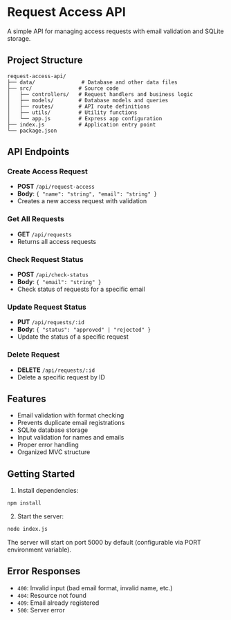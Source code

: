 # Request Access API

A simple API for managing access requests with email validation and SQLite storage.

## Project Structure

```
request-access-api/
├── data/               # Database and other data files
├── src/               # Source code
│   ├── controllers/   # Request handlers and business logic
│   ├── models/        # Database models and queries
│   ├── routes/        # API route definitions
│   ├── utils/         # Utility functions
│   └── app.js         # Express app configuration
├── index.js           # Application entry point
└── package.json
```

## API Endpoints

### Create Access Request
- **POST** `/api/request-access`
- **Body**: `{ "name": "string", "email": "string" }`
- Creates a new access request with validation

### Get All Requests
- **GET** `/api/requests`
- Returns all access requests

### Check Request Status
- **POST** `/api/check-status`
- **Body**: `{ "email": "string" }`
- Check status of requests for a specific email

### Update Request Status
- **PUT** `/api/requests/:id`
- **Body**: `{ "status": "approved" | "rejected" }`
- Update the status of a specific request

### Delete Request
- **DELETE** `/api/requests/:id`
- Delete a specific request by ID

## Features

- Email validation with format checking
- Prevents duplicate email registrations
- SQLite database storage
- Input validation for names and emails
- Proper error handling
- Organized MVC structure

## Getting Started

1. Install dependencies:
```bash
npm install
```

2. Start the server:
```bash
node index.js
```

The server will start on port 5000 by default (configurable via PORT environment variable).

## Error Responses

- `400`: Invalid input (bad email format, invalid name, etc.)
- `404`: Resource not found
- `409`: Email already registered
- `500`: Server error
